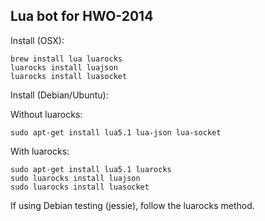 ## Lua bot for HWO-2014

Install (OSX):

    brew install lua luarocks
    luarocks install luajson
    luarocks install luasocket

Install (Debian/Ubuntu):

Without luarocks:

    sudo apt-get install lua5.1 lua-json lua-socket

With luarocks:

    sudo apt-get install lua5.1 luarocks
    sudo luarocks install luajson
    sudo luarocks install luasocket

If using Debian testing (jessie), follow the luarocks method.

